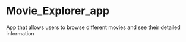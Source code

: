 # Movie_Explorer_app
App that allows users to browse different movies and see their detailed information
